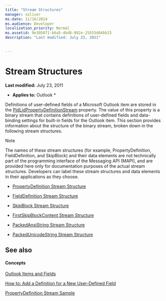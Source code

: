 ```yaml
---
title: "Stream Structures"
manager: soliver
ms.date: 11/16/2014
ms.audience: Developer
localization_priority: Normal
ms.assetid: 9e305071-b6a5-4bd8-892e-25553d04bb15
description: "Last modified: July 23, 2011"
 
 
---
```


# Stream Structures

 **Last modified:** July 23, 2011 
  
 * **Applies to:** Outlook * 
  
Definitions of user-defined fields of a Microsoft Outlook item are stored in the [PidLidPropertyDefinitionStream](pidlidpropertydefinitionstream-canonical-property.md) property. The value of this property is a binary stream that contains definitions of user-defined fields and data-binding settings for built-in fields for the Outlook item. This section provides information about the structure of the binary stream, broken down in the following stream structures. 
  
> [!NOTE]
> The names of these stream structures (for example, PropertyDefinition, FieldDefinition, and SkipBlock) and their data elements are not technically part of the programming interface of the Messaging API (MAPI), and are provided here only for documentation purposes of the actual stream structures. Developers can label these stream structures and data elements in their applications as they choose. 
  
- [PropertyDefinition Stream Structure](propertydefinition-stream-structure.md)
    
- [FieldDefinition Stream Structure](fielddefinition-stream-structure.md)
    
- [SkipBlock Stream Structure](skipblock-stream-structure.md)
    
- [FirstSkipBlockContent Stream Structure](firstskipblockcontent-stream-structure.md)
    
- [PackedAnsiString Stream Structure](packedansistring-stream-structure.md)
    
- [PackedUnicodeString Stream Structure](packedunicodestring-stream-structure.md)
    
## See also

#### Concepts

[Outlook Items and Fields](outlook-items-and-fields.md)
  
[How to: Add a Definition for a New User-Defined Field](how-to-add-a-definition-for-a-new-user-defined-field.md)
  
[PropertyDefinition Stream Sample](propertydefinition-stream-sample.md)

